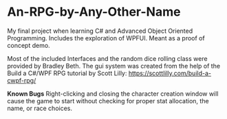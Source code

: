 # An-RPG-by-Any-Other-Name
My final project when learning C# and Advanced Object Oriented Programming. Includes the exploration of WPFUI. Meant as a proof of concept demo.

Most of the included Interfaces and the random dice rolling class were provided by Bradley Beth. The gui system was created from the help of the Build a C#/WPF RPG tutorial by Scott Lilly: https://scottlilly.com/build-a-cwpf-rpg/

<b>Known Bugs</b>
Right-clicking and closing the character creation window will cause the game to start without checking for proper stat allocation, the name, or race choices.

